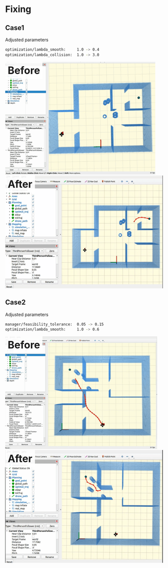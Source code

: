 # Fixing
## Case1
Adjusted parameters
```bash
optimization/lambda_smooth:     1.0 -> 0.4
optimization/lambda_collision:  1.0 -> 3.0
```
<p align = "center">
<div style="position: relative; display: inline-block;">
  <div style="position: absolute; top: 0; left: 0; background-color: rgba(255, 255, 255, 0.9); padding: 8px;">
    <b style="font-size: 32px;">Before</b>
  </div>
  <img src="type1/before.gif" alt="image" style="width: auto; height: 360px;">
</div>

<div style="position: relative; display: inline-block;">
  <div style="position: absolute; top: 0; left: 0; background-color: rgba(255, 255, 255, 0.9); padding: 8px;">
    <b style="font-size: 32px;">After</b>
  </div>
  <img src="type1/after.gif" alt="image" style="width: auto; height: 360px;">
</div>
</p>

## Case2
Adjusted parameters
```bash
manager/feasibility_tolerance:  0.05 -> 0.15
optimization/lambda_smooth:     1.0 -> 0.6
```
<p align = "center">
<div style="position: relative; display: inline-block;">
  <div style="position: absolute; top: 0; left: 0; background-color: rgba(255, 255, 255, 0.9); padding: 8px;">
    <b style="font-size: 32px;">Before</b>
  </div>
  <img src="fixing/type3/before.gif" alt="image" style="width: auto; height: 360px;">
</div>

<div style="position: relative; display: inline-block;">
  <div style="position: absolute; top: 0; left: 0; background-color: rgba(255, 255, 255, 0.9); padding: 8px;">
    <b style="font-size: 32px;">After</b>
  </div>
  <img src="fixing/type3/after.gif" alt="image" style="width: auto; height: 360px;">
</div>
</p>